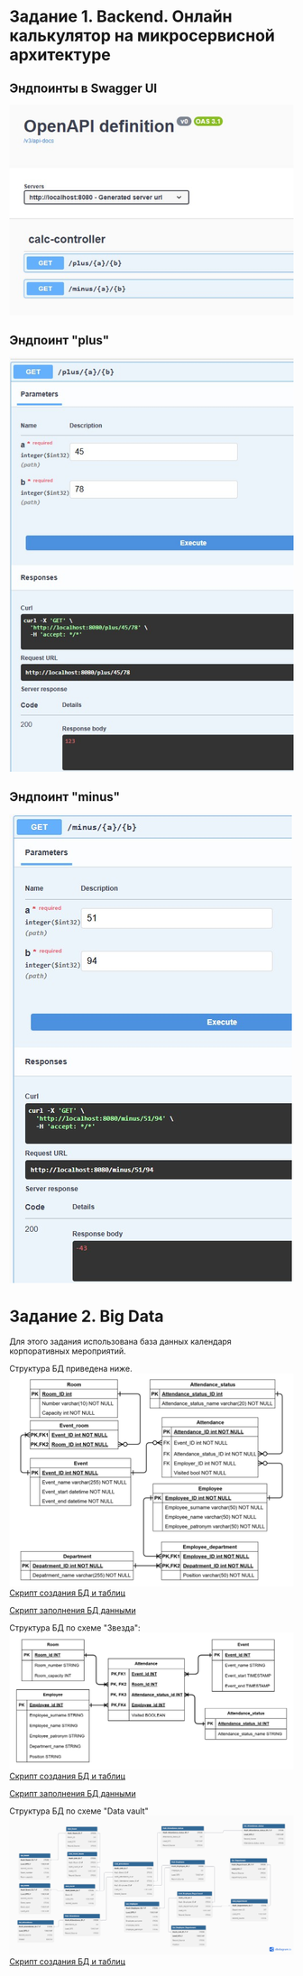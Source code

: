 # Задание 1. Backend. Онлайн калькулятор на микросервисной архитектуре
## Эндпоинты в Swagger UI
![screenshot 1.jpg](img/screenshot%201.jpg)

## Эндпоинт "plus"
![screenshot 2.jpg](img/screenshot%202.jpg)

## Эндпоинт "minus"
![screenshot 3.jpg](img/screenshot%203.jpg)

# Задание 2. Big Data
Для этого задания использована база данных календаря корпоративных мероприятий.

Структура БД приведена ниже.
![Scheme.png](Task%202%20%28Database%29/Event%20calendar/Scheme.png)
[Скрипт создания БД и таблиц](Task%202%20%28Database%29/Event%20calendar/Create%20database%20and%20tables.sql)

[Скрипт заполнения БД данными](Task%202%20%28Database%29/Event%20calendar/Insert%20data.sql)

Структура БД по схеме "Звезда":
![Scheme.png](Task%202%20%28Database%29/Event%20calendar%20%28star%20scheme%29/Scheme.png)
[Скрипт создания БД и таблиц](Task%202%20%28Database%29/Event%20calendar%20%28star%20scheme%29/Create%20database%20and%20tables.sql)

[Скрипт заполнения БД данными](Task%202%20%28Database%29/Event%20calendar%20%28star%20scheme%29/Insert%20data.sql)

Структура БД по схеме "Data vault"
![Scheme.png](Task%202%20%28Database%29/Event%20calendar%20%28Data%20vault%29/Scheme.png)
[Скрипт создания БД и таблиц](Task%202%20%28Database%29/Event%20calendar%20%28Data%20vault%29/Create%20database%20and%20tables.sql)